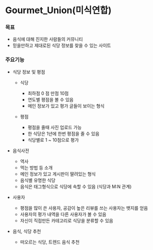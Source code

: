 # Gourmet_Union(미식연합)

### 목표

- 음식에 대해 진지한 사람들의 커뮤니티
- 믿을만하고 제대로된 식당 정보를 찾을 수 있는 사이트



### 주요기능

- 식당 정보 및 평점
  - 식당
    - 최하점 0 점 만점 10점
    - 연도별 평점을 볼 수 있음
    - 메인 정보가 있고 평가 글들이 보이는 형식

  - 평점
    - 평점을 줄때 사진 업로드 가능
    - 한 식당은 1년에 한번 평점을 줄 수 있음
    - 식당별로 1 ~ 10점으로 평가

- 음식사전
  - 역사
  - 먹는 방법 등 소개
  - 메인 정보가 있고 게시판이 딸려있는 형식
  - 음식별 유명한 식당
  - 음식은 태그형식으로 식당에 속할 수 있음 (식당과 M:N 관계)

- 사용자
  - 평점을 많이 쓴 사용자, 공감이 높은 리뷰를 쓰는 사용자는 뱃지를 얻음
  - 사용자의 평가 내역을 다른 사용자가 볼 수 있음
  - 자신이 직접만든 카테고리로 식당을 분류할 수 있음

- 음식, 식당 추천
  - 떠오르는 식당, 트렌드 음식 추천
